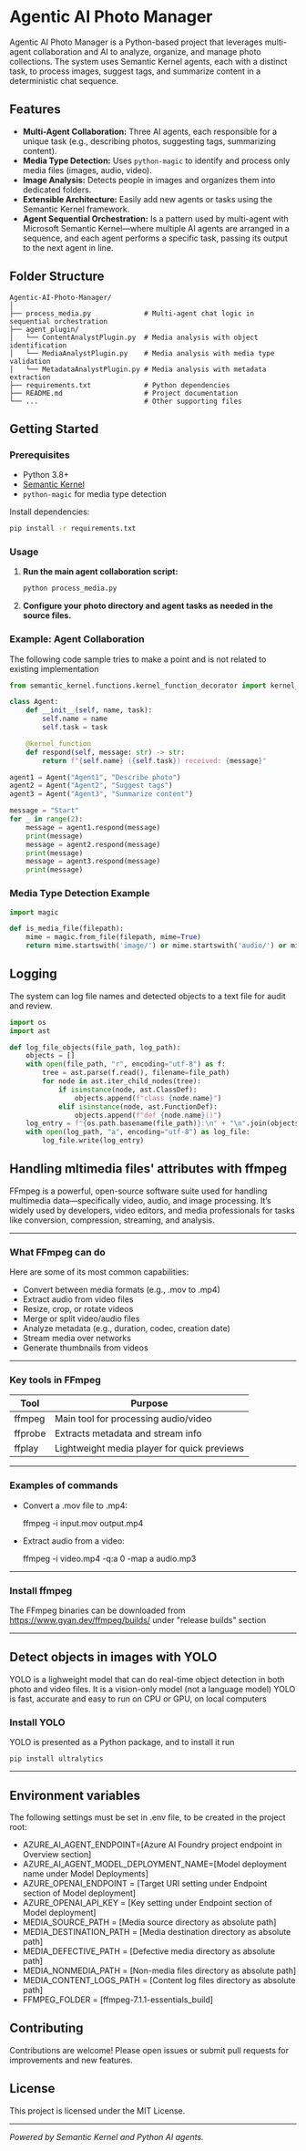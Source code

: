 # Agentic AI Photo Manager

Agentic AI Photo Manager is a Python-based project that leverages multi-agent collaboration and AI to analyze, organize, and manage photo collections. The system uses Semantic Kernel agents, each with a distinct task, to process images, suggest tags, and summarize content in a deterministic chat sequence.

## Features

- **Multi-Agent Collaboration:** Three AI agents, each responsible for a unique task (e.g., describing photos, suggesting tags, summarizing content).
- **Media Type Detection:** Uses `python-magic` to identify and process only media files (images, audio, video).
- **Image Analysis:** Detects people in images and organizes them into dedicated folders.
- **Extensible Architecture:** Easily add new agents or tasks using the Semantic Kernel framework.
- **Agent Sequential Orchestration:** Is a pattern used by multi-agent with Microsoft Semantic Kernel—where multiple AI agents are arranged in a sequence, and each agent performs a specific task, passing its output to the next agent in line. 


## Folder Structure

```
Agentic-AI-Photo-Manager/
│
├── process_media.py             # Multi-agent chat logic in sequential orchestration
├── agent_plugin/
│   └── ContentAnalystPlugin.py  # Media analysis with object identification
│   └── MediaAnalystPlugin.py    # Media analysis with media type validation
│   └── MetadataAnalystPlugin.py # Media analysis with metadata extraction
├── requirements.txt             # Python dependencies
├── README.md                    # Project documentation
└── ...                          # Other supporting files
```

## Getting Started

### Prerequisites

- Python 3.8+
- [Semantic Kernel](https://github.com/microsoft/semantic-kernel)
- `python-magic` for media type detection

Install dependencies:

```sh
pip install -r requirements.txt
```

### Usage

1. **Run the main agent collaboration script:**

    ```sh
    python process_media.py
    ```

2. **Configure your photo directory and agent tasks as needed in the source files.**

### Example: Agent Collaboration

The following code sample tries to make a point and is not related to existing implementation

```python
from semantic_kernel.functions.kernel_function_decorator import kernel_function

class Agent:
    def __init__(self, name, task):
        self.name = name
        self.task = task

    @kernel_function
    def respond(self, message: str) -> str:
        return f"{self.name} ({self.task}) received: {message}"

agent1 = Agent("Agent1", "Describe photo")
agent2 = Agent("Agent2", "Suggest tags")
agent3 = Agent("Agent3", "Summarize content")

message = "Start"
for _ in range(2):
    message = agent1.respond(message)
    print(message)
    message = agent2.respond(message)
    print(message)
    message = agent3.respond(message)
    print(message)
```

### Media Type Detection Example

```python
import magic

def is_media_file(filepath):
    mime = magic.from_file(filepath, mime=True)
    return mime.startswith('image/') or mime.startswith('audio/') or mime.startswith('video/')
```

## Logging

The system can log file names and detected objects to a text file for audit and review.

```python
import os
import ast

def log_file_objects(file_path, log_path):
    objects = []
    with open(file_path, "r", encoding="utf-8") as f:
        tree = ast.parse(f.read(), filename=file_path)
        for node in ast.iter_child_nodes(tree):
            if isinstance(node, ast.ClassDef):
                objects.append(f"class {node.name}")
            elif isinstance(node, ast.FunctionDef):
                objects.append(f"def {node.name}()")
    log_entry = f"{os.path.basename(file_path)}:\n" + "\n".join(objects) + "\n\n"
    with open(log_path, "a", encoding="utf-8") as log_file:
        log_file.write(log_entry)
```

## Handling mltimedia files' attributes with ffmpeg

FFmpeg is a powerful, open-source software suite used for handling multimedia data—specifically video, audio, and image processing. It’s widely used by developers, video editors, and media professionals for tasks like conversion, compression, streaming, and analysis.

---
### What FFmpeg can do
Here are some of its most common capabilities:

* Convert between media formats (e.g., .mov to .mp4)
* Extract audio from video files
* Resize, crop, or rotate videos
* Merge or split video/audio files
* Analyze metadata (e.g., duration, codec, creation date)
* Stream media over networks
* Generate thumbnails from videos

---
### Key tools in FFmpeg

| Tool        | Purpose                                     |
|------------------|----------------------------------------|
| ffmpeg      | Main tool for processing audio/video        |
| ffprobe     | Extracts metadata and stream info           |
| ffplay      | Lightweight media player for quick previews |

---
### Examples of commands
* Convert a .mov file to .mp4:

    ffmpeg -i input.mov output.mp4

* Extract audio from a video:

    ffmpeg -i video.mp4 -q:a 0 -map a audio.mp3

---
### Install ffmpeg
The FFmpeg binaries can be downloaded from https://www.gyan.dev/ffmpeg/builds/ under "release builds" section

---

## Detect objects in images with YOLO

YOLO is a lighweight model that can do real-time object detection in both photo and video files.
It is a vision-only model (not a language model)
YOLO is fast, accurate and easy to run on CPU or GPU, on local computers

### Install YOLO
YOLO is presented as a Python package, and to install it run

    pip install ultralytics

---

## Environment variables
The following settings must be set in .env file, to be created in the project root:

* AZURE_AI_AGENT_ENDPOINT=[Azure AI Foundry project endpoint in Overview section]
* AZURE_AI_AGENT_MODEL_DEPLOYMENT_NAME=[Model deployment name under Model Deployments]
* AZURE_OPENAI_ENDPOINT = [Target URI setting under Endpoint section of Model deployment]
* AZURE_OPENAI_API_KEY = [Key setting under Endpoint section of Model deployment]
* MEDIA_SOURCE_PATH = [Media source directory as absolute path]
* MEDIA_DESTINATION_PATH = [Media destination directory as absolute path]
* MEDIA_DEFECTIVE_PATH = [Defective media directory as absolute path]
* MEDIA_NONMEDIA_PATH = [Non-media files directory as absolute path]
* MEDIA_CONTENT_LOGS_PATH = [Content log files directory as absolute path]
* FFMPEG_FOLDER = [ffmpeg-7.1.1-essentials_build]

## Contributing

Contributions are welcome! Please open issues or submit pull requests for improvements and new features.

## License

This project is licensed under the MIT License.

---
*Powered by Semantic Kernel and Python AI agents.*

#



